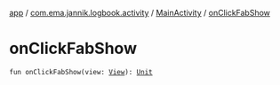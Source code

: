 [app](../../index.md) / [com.ema.jannik.logbook.activity](../index.md) / [MainActivity](index.md) / [onClickFabShow](./on-click-fab-show.md)

# onClickFabShow

`fun onClickFabShow(view: `[`View`](https://developer.android.com/reference/android/view/View.html)`): `[`Unit`](https://kotlinlang.org/api/latest/jvm/stdlib/kotlin/-unit/index.html)